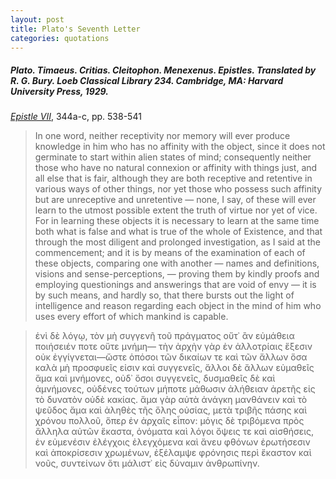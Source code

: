 ```yaml
---
layout: post
title: Plato's Seventh Letter
categories: quotations
---
```


##### *Plato. Timaeus. Critias. Cleitophon. Menexenus. Epistles.* Translated by R. G. Bury. Loeb Classical Library 234. Cambridge, MA: Harvard University Press, 1929.

[*Epistle VII*](https://archive.org/search.php?query=external-identifier%3A%22urn%3Aoclc%3Arecord%3A1040669984%22), 344a-c, pp. 538-541

> In one word, neither receptivity nor memory will ever produce knowledge in him who has no affinity with the object, since it does not germinate to start within alien states of mind; consequently neither those who have no natural connexion or affinity with things just, and all else that is fair, although they are both receptive and retentive in various ways of other things, nor yet those who possess such affinity but are unreceptive and unretentive — none, I say, of these will ever learn to the utmost possible extent the truth of virtue nor yet of vice. For in learning these objects it is necessary to learn at the same time both what is false and what is true of the whole of Existence, and that through the most diligent and prolonged investigation, as I said at the commencement; and it is by means of the examination of each of these objects, comparing one with another — names and definitions, visions and sense-perceptions, — proving them by kindly proofs and employing questionings and answerings that are void of envy — it is by such means, and hardly so, that there bursts out the light of intelligence and reason regarding each object in the mind of him who uses every effort of which mankind is capable.

> ἑνὶ δὲ λόγῳ, τὸν μὴ συγγενῆ τοῦ πράγματος οὔτ᾽ ἂν εὐμάθεια ποιήσειέν ποτε οὔτε μνήμη— τὴν ἀρχὴν γὰρ ἐν ἀλλοτρίαις ἕξεσιν οὐκ ἐγγίγνεται—ὥστε ὁπόσοι τῶν δικαίων τε καὶ τῶν ἄλλων ὅσα καλὰ μὴ προσφυεῖς εἰσιν καὶ συγγενεῖς, ἄλλοι δὲ ἄλλων εὐμαθεῖς ἅμα καὶ μνήμονες, οὐδ᾽ ὅσοι συγγενεῖς, δυσμαθεῖς δὲ καὶ ἀμνήμονες, οὐδένες τούτων μήποτε μάθωσιν ἀλήθειαν ἀρετῆς εἰς τὸ δυνατὸν οὐδὲ κακίας. ἅμα γὰρ αὐτὰ ἀνάγκη μανθάνειν καὶ τὸ ψεῦδος ἅμα καὶ ἀληθὲς τῆς ὅλης οὐσίας, μετὰ τριβῆς πάσης καὶ χρόνου πολλοῦ, ὅπερ ἐν ἀρχαῖς εἶπον: μόγις δὲ τριβόμενα πρὸς ἄλληλα αὐτῶν ἕκαστα, ὀνόματα καὶ λόγοι ὄψεις τε καὶ αἰσθήσεις, ἐν εὐμενέσιν ἐλέγχοις ἐλεγχόμενα καὶ ἄνευ φθόνων ἐρωτήσεσιν καὶ ἀποκρίσεσιν χρωμένων, ἐξέλαμψε φρόνησις περὶ ἕκαστον καὶ νοῦς, συντείνων ὅτι μάλιστ᾽ εἰς δύναμιν ἀνθρωπίνην.